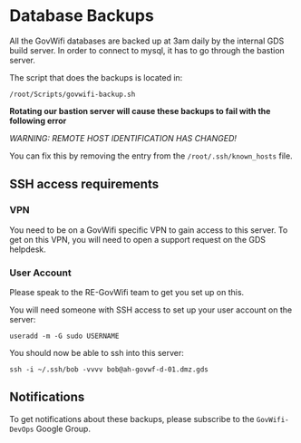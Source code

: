 # Database Backups

All the GovWifi databases are backed up at 3am daily by the internal GDS build server.
In order to connect to mysql, it has to go through the bastion server.

The script that does the backups is located in:

`/root/Scripts/govwifi-backup.sh`

**Rotating our bastion server will cause these backups to fail with the following error**

*WARNING: REMOTE HOST IDENTIFICATION HAS CHANGED!*

You can fix this by removing the entry from the `/root/.ssh/known_hosts` file.

## SSH access requirements
### VPN

You need to be on a GovWifi specific VPN to gain access to this server.
To get on this VPN, you will need to open a support request on the GDS helpdesk.

### User Account

Please speak to the RE-GovWifi team to get you set up on this.

You will need someone with SSH access to set up your user account on the server:

`useradd -m -G sudo USERNAME`

You should now be able to ssh into this server:

`ssh -i ~/.ssh/bob -vvvv bob@ah-govwf-d-01.dmz.gds`

## Notifications

To get notifications about these backups, please subscribe to the `GovWifi-DevOps` Google Group.
